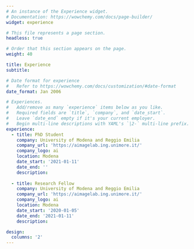 ```yaml
---
# An instance of the Experience widget.
# Documentation: https://wowchemy.com/docs/page-builder/
widget: experience

# This file represents a page section.
headless: true

# Order that this section appears on the page.
weight: 40

title: Experience
subtitle:

# Date format for experience
#   Refer to https://wowchemy.com/docs/customization/#date-format
date_format: Jan 2006

# Experiences.
#   Add/remove as many `experience` items below as you like.
#   Required fields are `title`, `company`, and `date_start`.
#   Leave `date_end` empty if it's your current employer.
#   Begin multi-line descriptions with YAML's `|2-` multi-line prefix.
experience:
  - title: PhD Student
    company: University of Modena and Reggio Emilia
    company_url: 'https://aimagelab.ing.unimore.it/'
    company_logo: ai
    location: Modena
    date_start: '2021-01-11'
    date_end: ''
    description:
        
  - title: Research Fellow
    company: University of Modena and Reggio Emilia
    company_url: 'https://aimagelab.ing.unimore.it/'
    company_logo: ai
    location: Modena
    date_start: '2020-01-05'
    date_end: '2021-01-11'
    description:

design:
  columns: '2'
---
```

